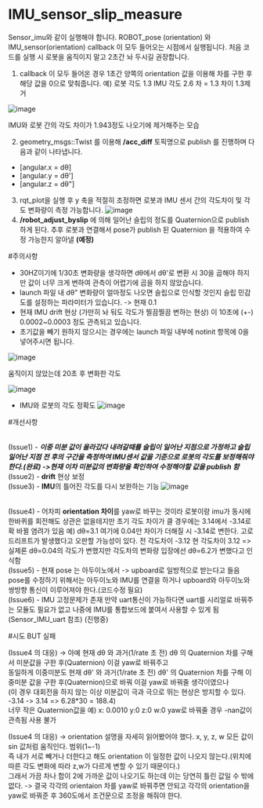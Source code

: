 # IMU_sensor_slip_measure

Sensor_imu와 같이 실행해야 합니다. ROBOT_pose (orientation) 와 IMU_sensor(orientation) callback 이 모두 들어오는 시점에서 실행됩니다.
처음 코드를 실행 시 로봇을 움직이지 말고 2초간 놔 두시길 권장합니다.

1. callback 이 모두 들어온 경우 1초간 양쪽의 orientation 값을 이용해 차를 구한 후 해당 값을 0으로 맞춰줍니다. 예) 로봇 각도 1.3 IMU 각도 2.6 차 = 1.3
차이 1.3제거

![image](https://user-images.githubusercontent.com/58541374/160034868-fa3bb3fe-fa37-4f09-8b36-ed8616f15fd5.png)

IMU와 로봇 간의 각도 차이가 1.943정도 나오기에 제거해주는 모습

2. geometry_msgs::Twist 를 이용해 **/acc_diff** 토픽명으로 publish 를 진행하며 다음과 같이 나타냅니다.
* [angular.x = dθ] 
* [angular.y = dθ'] 
* [angular.z = dθ"] 
3. rqt_plot을 실행 후 y 축을 적절히 조정하면 로봇과 IMU 센서 간의 각도차이 및 각도 변화량이 측정 가능합니다.
![image](https://user-images.githubusercontent.com/58541374/160034918-8005b8ba-b8f8-4acd-b125-33e26b54124e.png)
4. **/robot_adjust_byslip** 에 의해 일어난 슬립의 정도를 Quaternion으로 publish 하게 된다. 추후 로봇과 연결해서 pose가 publish 된 Quaternion 을 적용하여 수정 가능한지 알아낼 **(예정)**

#주의사항

* 30HZ이기에 1/30초 변화량을 생각하면 dθ에서 dθ'로 변환 시 30을 곱해야 하지만 값이 너무 크게 변하여 관측이 어렵기에 곱을 하지 않았습니다.
* launch 파일 내 dθ" 변화량이 얼마정도 나오면 슬립으로 인식할 것인지 슬립 민감도를 설정하는 파라미터가 있습니다. -> 현재 0.1
* 현재 IMU drift 현상 (가만히 놔 둬도 각도가 찔끔찔끔 변하는 현상) 이 10초에 (+-) 0.0002~0.0003 정도 관측되고 있습니다.
* 초기값을 빼기 원하지 않으시는 경우에는 launch 파일 내부에 notinit 항목에 0을 넣어주시면 됩니다.

![image](https://user-images.githubusercontent.com/58541374/160035016-56a5da68-631f-49f8-87fa-3455789f9c81.png)

움직이지 않았는데 20초 후 변화한 각도

![image](https://user-images.githubusercontent.com/58541374/160035045-2b010514-8ba8-4992-8e84-7172cca5cd06.png)

 * IMU와 로봇의 각도 정확도
![image](https://user-images.githubusercontent.com/58541374/162855774-c7ade931-85c0-4abf-877c-b2b891261bcd.png)


#개선사항

<br>(Issue1) - ***이중 미분 값이 올라갔다 내려갈때를 슬립이 일어난 지점으로 가정하고 슬립 일어난 지점 전 후의 구간을 측정하여 IMU센서 값을 기준으로 로봇의 각도를 보정해줘야 한다.(완료) ->현재 이차 미분값의 변화량을 확인하여 수정해야할 값을 publish 함***
<br>(Issue2) - **drift** 현상 보정
<br>(Issue3) - **IMU**의 틀어진 각도를 다시 보완하는 기능
![image](https://user-images.githubusercontent.com/58541374/161917032-5e5ab851-108d-492c-8527-59d35097d363.png)

<br>(Issue4) - 어차피 **orientation 차이**를 yaw로 바꾸는 것이라 로봇이랑 imu가 동시에 한바퀴를 회전해도 상관은 없을테지만 초기 각도 차이가 클 경우에는 3.14에서 -3.14로 확 바뀔 염려가 있음
예) dθ=3.1 여기에 0.04만 차이가 더해질 시 -3.14로 변한다. 고로 드리프트가 발생했다고 오판할 가능성이 있다. 전 각도차이 -3.12 현 각도차이 3.12 => 실제론 dθ=0.04의 각도가 변했지만 각도차의 변화량 입장에선 dθ=6.2가 변했다고 인식함
<br>(Issue5) - 현재 pose 는 아두이노에서 -> upboard로 일방적으로 받는다고 들음 pose를 수정하기 위해서는 아두이노와 IMU를 연결을 하거나 upboard와 아두이노와 쌍방향 통신이 이루어져야 한다.(코드수정 필요)
<br>(Issue6) - IMU 고정문제가 존재 만약 uart통신이 가능하다면 uart를 시리얼로 바꿔주는 모듈도 필요가 없고 나중에 IMU를 통합보드에 붙여서 사용할 수 있게 됨 (Sensor_IMU_uart 참조) (진행중) 

#시도 BUT 실패

(Issue4 의 대응) -> 아예 현재 dθ 와 과거(1/rate 초 전) dθ 의 Quaternion 차를 구해서 미분값을 구한 후(Quaternion) 이걸 yaw로 바꿔주고
<br>동일하게 이중미분도 현재 dθ' 와 과거(1/rate 초 전) dθ' 의 Quaternion 차를 구해 이중미분 값을 구한 후(Quaternion)으로 바꿔 이걸 yaw로 바꿔줄 생각이였으나
<br>(이 경우 대회전을 하지 않는 이상 미분값이 극과 극으로 뛰는 현상은 방지할 수 있다. -3.14 -> 3.14 => 6.28*30 = 188.4)
<br>너무 작은 Quaternion값을 예) x: 0.0010 y:0 z:0 w:0 yaw로 바꿔줄 경우 -nan값이 관측됨 사용 불가

(Issue4 의 대응) -> orientation 설명을 자세히 읽어봤어야 했다. x, y, z, w 모든 값이 sin 값처럼 움직인다. 범위(1~-1)
<br>즉 내가 서로 빼거나 더한다고 해도 orientation 이 일정한 값이 나오지 않는다.(위치에 따른 각도 변화에 따라 z,w가 다르게 변할 수 있기 때문이다.)  
그래서 가끔 차나 합이 2에 가까운 값이 나오기도 하는데 이는 당연히 틀린 값일 수 밖에 없다. -> 결국 각각의 orientaion 차를 yaw로 바꿔주면 안되고 각각의 orientation을 yaw로 바꿔준 후 360도에서 조건문으로 조정을 해줘야 한다.
